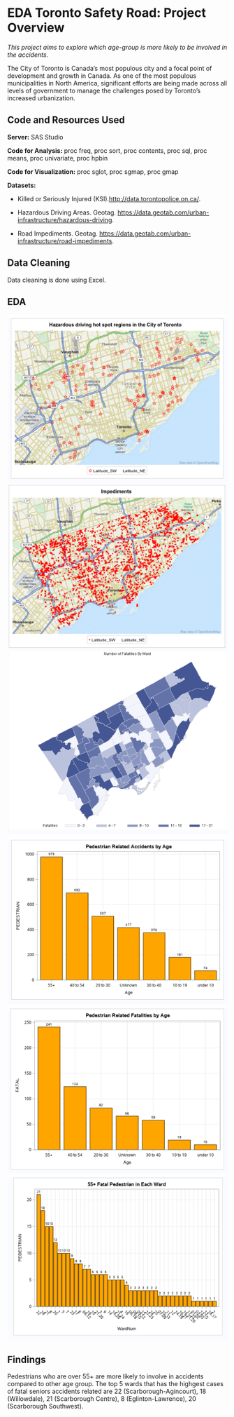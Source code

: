 # EDA Toronto Safety Road: Project Overview

*This project aims to explore which age-group is more likely to be involved in the accidents.*

The City of Toronto is Canada’s most populous city and a focal point of development and growth in Canada. As one of the most populous municipalities in North America, significant efforts are being made across all levels of government to manage the challenges posed by Toronto’s increased urbanization. 

## Code and Resources Used

**Server:** SAS Studio

**Code for Analysis:** proc freq, proc sort, proc contents, proc sql, proc means, proc univariate, proc hpbin

**Code for Visualization:** proc sglot, proc sgmap, proc gmap 

**Datasets:**

* Killed or Seriously Injured (KSI).http://data.torontopolice.on.ca/.

* Hazardous Driving Areas. Geotag. https://data.geotab.com/urban-infrastructure/hazardous-driving.

* Road Impediments. Geotag. https://data.geotab.com/urban-infrastructure/road-impediments.

## Data Cleaning

Data cleaning is done using Excel.

## EDA
![Hazard Driving Hotspot in Toronto](https://github.com/LilyTruong2291/Toronto-Road-Safety/blob/master/hazard_driving_hotspot.PNG)
![Impediment in Toronto](https://github.com/LilyTruong2291/Toronto-Road-Safety/blob/master/impediments.PNG)
![Map of Fatalities by Ward](https://github.com/LilyTruong2291/Toronto-Road-Safety/blob/master/map_fatalities_by_ward.PNG)
![Pedestrian Related Accidents by Age](https://github.com/LilyTruong2291/Toronto-Road-Safety/blob/master/pedestrian_by_age.PNG)
![Fatal Pedestrian by Age](https://github.com/LilyTruong2291/Toronto-Road-Safety/blob/master/fatal_pedestrian_by_age.PNG)
![Fatal Seniors by Ward](https://github.com/LilyTruong2291/Toronto-Road-Safety/blob/master/fatal_seniors_by_ward.PNG)

## Findings

Pedestrians who are over 55+ are more likely to involve in accidents compared to other age group. The top 5 wards that has the highgest cases of fatal seniors accidents related are 22 (Scarborough-Agincourt), 18 (Willowdale), 21 (Scarborough Centre), 8 (Eglinton-Lawrence), 20 (Scarborough Southwest).

